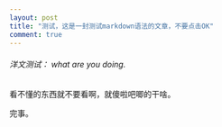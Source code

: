 ```yaml
---
layout: post 
title: "测试，这是一封测试markdown语法的文章，不要点击OK" 
comment: true 
---
```


###### 洋文测试： what are you doing.

看不懂的东西就不要看啊，就傻啦吧唧的干啥。

完事。

